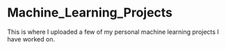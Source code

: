 # Machine_Learning_Projects
This is where I uploaded a few of my personal machine learning projects I have worked on. 
